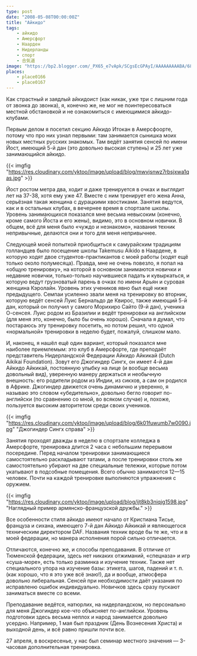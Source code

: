 ```yaml
---
type: post
date: "2008-05-08T00:00:00Z"
title: "Айкидо"
tags:
    - айкидо
    - Амерсфорт
    - Наарден
    - Нидерланды
    - спорт
    - 合気道
image: "https://bp2.blogger.com/_PX65_e7vApk/SCgsEcGPAyI/AAAAAAAAABA/687M1nToqW4/s200/joost.jpg"
places:
    - place0166
    - place0167
---
```


Как страстный и заядлый айкидоист (как никак, уже три с лишним года от звонка до звонка), я, конечно же, не мог не поинтересоваться местной обстановкой и не ознакомиться с имеющимися айкидо-клубами.

Первым делом я посетил секцию Айкидо Итокан в Амерсфоорте, потому что про них узнал первыми: там занимается сынишка моих новых местных русских знакомых. Там ведёт занятия сенсей по имени Йост, имеющий 5-й дан (это довольно высокая ступень) и 25 лет уже занимающийся айкидо.

<!--more-->

{{< imgfig "https://res.cloudinary.com/yktoo/image/upload/blog/mwvjsnwz7rbsjxwa1qas.jpg" >}}

Йост ростом метра два, ходит и даже тренируется в очках и выглядит лет на 37-38, хотя ему уже 47. Вместе с ним тренирует его жена Анна, серьёзная такая женщина с дурацкими хвостиками. Занятия ведутся, как и в остальных клубах, в вечернее время в спортзале школы. Уровень занимающихся показался мне весьма невысоким (конечно, кроме самого Йоста и его жены), видимо, это в основном новички. В общем, всё для меня было «чуждо и незнакомо», названия техник непривычные, делаются они и того для меня непривычнее.

Следующей моей попыткой приобщиться к самурайским традициям голландцев было посещение школы Takemusu Aikido в Наардене, в которую ходят двое студентов-практикантов с моей работы (ходят ещё только около полумесяца). Правда, мне не очень повезло, я попал на «общую тренировку», на которой в основном занимаются новички и недавние новички, только-только научившиеся падать и кувыркаться, и которую ведут грузноватый парень в очках по имени Арьян и суровая женщина Кэролайн. Уровень этих учеников явно был ещё ниже предыдущего. Семпаи усиленно звали меня на тренировку во вторник, которую ведёт сенсей Луис Бернальдо де Квирос, также имеющий 5-й дан, который он получил у самого Морихиро Сайто (9-й дан), ученика О-сенсея. Луис родом из Бразилии и ведёт тренировки на английском (для меня это, конечно, было бы очень хорошо). Сначала я думал, что постараюсь эту тренировку посетить, но потом решил, что одной «нормальной» тренировки в неделю будет, пожалуй, слишком мало.

И, наконец, я нашёл ещё один вариант, который показался мне наиболее приемлемым: это клуб в Амерсфорте, где преподаёт представитель Нидерландской Федерации Айкидо Айкикай (Dutch Aikikai Foundation). Зовут его Джогиндер Сингх, он имеет 4-й дан Айкидо Айкикай, постоянную улыбку на лице (и вообще весьма довольный вид), уверенную манеру держаться и необычную внешность: его родители родом из Индии, из сикхов, а сам он родился в Африке. Джогиндер движется очень динамично и уверенно, я называю это словом «убедительно», довольно бегло говорит по-английски (по сравнению со мной, во всяком случае) и, похоже, пользуется высоким авторитетом среди своих учеников.

{{< imgfig "https://res.cloudinary.com/yktoo/image/upload/blog/6k01fuwumb7w0090.jpg" "Джогиндер Сингх справа" >}}

Занятия проходят дважды в неделю в спортзале колледжа в Амерсфорте, тренировка длится 2 часа с небольшим перерывом посередине. Перед началом тренировки занимающиеся самостоятельно раскладывают татами, а после тренировки столь же самостоятельно убирают на две специальные тележки, которые потом укатывают в подсобные помещения. Всего обычно занимаются 12—15 человек. Почти на каждой тренировке выполняются упражнения с оружием.

{{< imgfig "https://res.cloudinary.com/yktoo/image/upload/blog/ijt8kb3niqjg1598.jpg" "Наглядный пример армянско-французской дружбы." >}}

Все особенности стиля айкидо имеют начало от Кристиана Тисье, француза и сихана, имеющего 7-й дан Айкидо Айкикай и являющегося техническим директором DAF. Названия техник вроде бы те же, что и в моей федерации, но манера исполнения порой сильно отличается.

Отличаются, конечно же, и способы преподавания. В отличие от Тюменской федерации, здесь нет никаких отжиманий, «спецназа» и игр «суша-море», есть только разминка и изучение техник. Также нет специального упора на изучение базы: этикета, шагов, падений и т. п. (как хорошо, что я это уже всё знаю!), да и вообще, атмосфера довольно либеральная. Сенсей при необходимости даёт указания по исправленю ошибок индивидуально. Новичков здесь сразу пускают заниматься вместе со всеми.

Преподавание ведётся, натюрлих, на нидерландском, но персонально для меня Джогиндер кое-что объясняет по-английски. Уровень подготовки здесь весьма неплох и народ занимается довольно усердно. Например, 1 мая был праздник (День Вознесения Христа) и выходной день, и всё равно пришли почти все.

27 апреля, в воскресенье, у нас был семинар местного значения — 3-часовая дополнительная тренировка.
